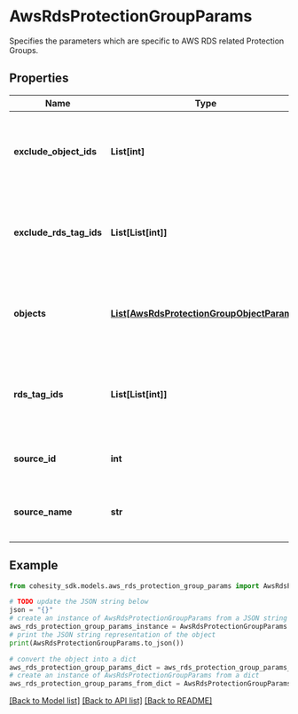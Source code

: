 # AwsRdsProtectionGroupParams

Specifies the parameters which are specific to AWS RDS related Protection Groups.

## Properties

Name | Type | Description | Notes
------------ | ------------- | ------------- | -------------
**exclude_object_ids** | **List[int]** | Specifies the objects to be excluded in the Protection Group. | [optional] 
**exclude_rds_tag_ids** | **List[List[int]]** | Array of arrays of RDS Tag Ids that Specify db instaces to Exclude. | [optional] 
**objects** | [**List[AwsRdsProtectionGroupObjectParams]**](AwsRdsProtectionGroupObjectParams.md) | Specifies the objects to be included in the Protection Group. | [optional] 
**rds_tag_ids** | **List[List[int]]** | Array of arrays of RDS Tag Ids that Specify db instaces to Protect. | [optional] 
**source_id** | **int** | Specifies the id of the parent of the objects. | [optional] [readonly] 
**source_name** | **str** | Specifies the name of the parent of the objects. | [optional] [readonly] 

## Example

```python
from cohesity_sdk.models.aws_rds_protection_group_params import AwsRdsProtectionGroupParams

# TODO update the JSON string below
json = "{}"
# create an instance of AwsRdsProtectionGroupParams from a JSON string
aws_rds_protection_group_params_instance = AwsRdsProtectionGroupParams.from_json(json)
# print the JSON string representation of the object
print(AwsRdsProtectionGroupParams.to_json())

# convert the object into a dict
aws_rds_protection_group_params_dict = aws_rds_protection_group_params_instance.to_dict()
# create an instance of AwsRdsProtectionGroupParams from a dict
aws_rds_protection_group_params_from_dict = AwsRdsProtectionGroupParams.from_dict(aws_rds_protection_group_params_dict)
```
[[Back to Model list]](../README.md#documentation-for-models) [[Back to API list]](../README.md#documentation-for-api-endpoints) [[Back to README]](../README.md)


